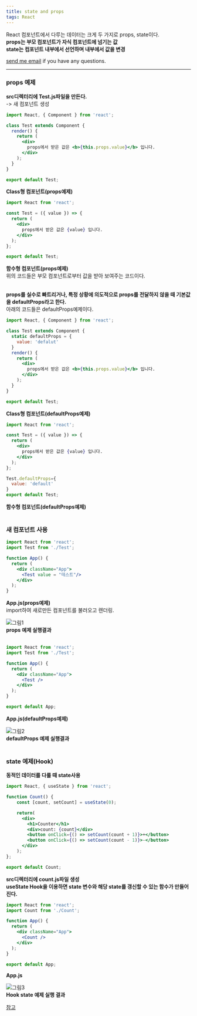 ```yaml
---
title: state and props
tags: React
---
```


React 컴포넌트에서 다루는 데이터는 크게 두 가지로 props, state이다.  
**props는 부모 컴포넌트가 자식 컴포넌트에 넘기는 값**    
**state는 컴포넌트 내부에서 선언하며 내부에서 값을 변경**  

[send me email](mailto:jewel7492@gmail.com) if you have any questions.

<!--more-->

---

### props 예제  

**src디렉터리에 Test.js파일을 만든다.**  
-> 새 컴포넌트 생성  

```jsx
import React, { Component } from 'react';

class Test extends Component {
  render() {
    return (
      <div>
        props에서 받은 값은 <b>{this.props.value}</b> 입니다.
      </div>
    );
  }
}

export default Test;
```
**Class형 컴포넌트(props예제)**
<br />  

```jsx
import React from 'react';

const Test = ({ value }) => {
  return (
    <div>
      props에서 받은 값은 {value} 입니다.
    </div>
  );
};

export default Test;
```
**함수형 컴포넌트(props예제)**  
위의 코드들은 부모 컴포넌트로부터 값을 받아 보여주는 코드이다.  
<br />

**props를 실수로 빠트리거나, 특정 상황에 의도적으로 props를 전달하지 않을 때 기본값을 defaultProps라고 한다.**  
아래의 코드들은 defaultProps예제이다.  

```jsx
import React, { Component } from 'react';

class Test extends Component {
  static defaultProps = {
    value: 'defalut'
  }
  render() {
    return (
      <div>
        props에서 받은 값은 <b>{this.props.value}</b> 입니다.
      </div>
    );
  }
}

export default Test;
```
**Class형 컴포넌트(defaultProps예제)**
<br />


```jsx
import React from 'react';

const Test = ({ value }) => {
  return (
    <div>
      props에서 받은 값은 {value} 입니다.
    </div>
  );
};

Test.defaultProps={
  value: 'default'
}
export default Test;
```
**함수형 컴포넌트(defaultProps예제)**  
<br />

### 새 컴포넌트 사용  

```jsx
import React from 'react';
import Test from './Test';

function App() {
  return (
    <div className="App">
      <Test value = "테스트"/>
    </div>
  );
}
```
**App.js(props예제)**  
import하여 새로만든 컴포넌트를 불러오고 렌더링.  

![그림1](/assets/React/post4_state_props/1.PNG)  
**props 예제 실행결과**  
<br />

```jsx
import React from 'react';
import Test from './Test';

function App() {
  return (
    <div className="App">
      <Test />
    </div>
  );
}

export default App;
```
**App.js(defaultProps예제)**

![그림2](/assets/React/post4_state_props/2.PNG)  
**defaultProps 예제 실행결과**  
<br />

### state 예제(Hook)

**동적인 데이터를 다룰 때 state사용**  

```jsx
import React, { useState } from 'react';

function Count() {
    const [count, setCount] = useState(0);

    return(
      <div>
        <h1>Counter</h1>
        <div>count: {count}</div>
        <button onClick={() => setCount(count + 1)}>+</button>
        <button onClick={() => setCount(count - 1)}>-</button>
      </div>
    );
}; 

export default Count;
```
**src디렉터리에 count.js파일 생성**  
**useState Hook을 이용하면 state 변수와 해당 state를 갱신할 수 있는 함수가 만들어진다.**  

```jsx
import React from 'react';
import Count from './Count';

function App() {
  return (
    <div className="App">
      <Count />
    </div>
  );
}

export default App;
```
**App.js**  

![그림3](/assets/React/post4_state_props/3.PNG)  
**Hook state 예제 실행 결과**  

[참고](https://ko.reactjs.org/docs/hooks-state.html)